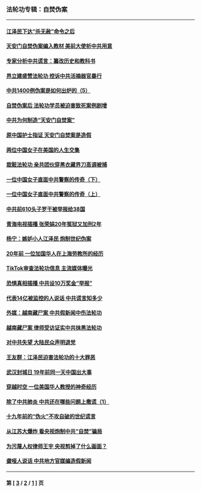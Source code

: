 ### 法轮功专辑：自焚伪案
---
#### [江泽民下达“杀无赦”命令之后](../../pages/nf5562/n13878084.md?12220430) 
#### [天安门自焚伪案编入教材 美前大使析中共用意](../../pages/nf5562/n13791932.md?12220430) 
#### [专家分析中共谎言：纂改历史和教科书](../../pages/nf5562/n13781542.md?12220430) 
#### [界立建盛赞法轮功 控诉中共活摘器官暴行](../../pages/nf5562/n13781971.md?12220430) 
#### [中共1400例伪案是如何出炉的（5）](../../pages/nf5562/n13226831.md?12220430) 
#### [自焚伪案后 法轮功学员被迫害致死案例剧增](../../pages/nf5562/n13190600.md?12220430) 
#### [中共为何制造“天安门自焚案”](../../pages/nf5562/n13183270.md?12220430) 
#### [原中国护士指证 天安门自焚案是造假](../../pages/nf5562/n13172289.md?12220430) 
#### [两位中国女子在美国的人生交集](../../pages/nf5562/n13156138.md?12220430) 
#### [栽赃法轮功 亲共团伙穿黑衣藏界刀高调被捕](../../pages/nf5562/n13073780.md?12220430) 
#### [一位中国女子直面中共警察的传奇（下）](../../pages/nf5562/n12989706.md?12220430) 
#### [一位中国女子直面中共警察的传奇（上）](../../pages/nf5562/n12985072.md?12220430) 
#### [中共前610头子罗干被举报给38国](../../pages/nf5562/n12975419.md?12220430) 
#### [青海电视插播 张荣娟20年冤狱又加刑2年](../../pages/nf5562/n12738166.md?12220430) 
#### [杨宁：嫉妒小人江泽民 炮制世纪伪案](../../pages/nf5562/n12724108.md?12220430) 
#### [20年前 一位加国华人在上海劳教所的经历](../../pages/nf5562/n12707932.md?12220430) 
#### [TikTok审查法轮功信息 主流媒体曝光](../../pages/nf5562/n12362336.md?12220430) 
#### [恐惧真相插播 中共设10万奖金“举报”](../../pages/nf5562/n12306396.md?12220430) 
#### [代表14亿被监控的人说话 中共谎言知多少](../../pages/nf5562/n12297484.md?12220430) 
#### [外媒：越南藏尸案 中共假新闻中伤法轮功](../../pages/nf5562/n12264411.md?12220430) 
#### [越南藏尸案 律师受访证实中共抹黑法轮功](../../pages/nf5562/n12261878.md?12220430) 
#### [对中共失望 大陆民众声明退党](../../pages/nf5562/n12187315.md?12220430) 
#### [王友群：江泽民迫害法轮功的十大罪恶](../../pages/nf5562/n12169074.md?12220430) 
#### [武汉封城日 19年前同一天中国出大事](../../pages/nf5562/n12150901.md?12220430) 
#### [穿越时空  一位美国华人教授的神奇经历](../../pages/nf5562/n12097460.md?12220430) 
#### [除了中共肺炎 中共还在哪些问题上撒谎（1）](../../pages/nf5562/n11955770.md?12220430) 
#### [十九年前的“伪火”不攻自破的世纪谎言](../../pages/nf5562/n11813238.md?12220430) 
#### [从江苏大爆炸 看央视炮制中共“自焚”骗局](../../pages/nf5562/n11140275.md?12220430) 
#### [为污蔑人权律师王宇 央视剪掉了什么画面？](../../pages/nf5562/n11130142.md?12220430) 
#### [聋哑人说话 中共地方官媒编造假新闻](../../pages/nf5562/n11006067.md?12220430) 

---
#### 第 [ [3](./3.md?12220430) / [2](./2.md?12220430) / [1](./1.md?12220430) ] 页

